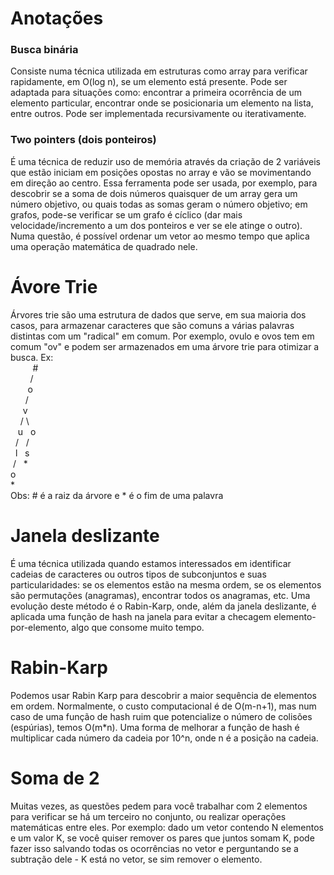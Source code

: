 # Anotações

### Busca binária
Consiste numa técnica utilizada em estruturas como array para verificar rapidamente, em O(log n), se um elemento está presente. Pode ser adaptada para situações como: encontrar a primeira ocorrência de um elemento particular, encontrar onde se posicionaria um elemento na lista, entre outros. Pode ser implementada recursivamente ou iterativamente.

### Two pointers (dois ponteiros)
É uma técnica de reduzir uso de memória através da criação de 2 variáveis que estão iniciam em posições opostas no array e vão se movimentando em direção ao centro. Essa ferramenta pode ser usada, por exemplo, para descobrir se a soma de dois números quaisquer de um array gera um número objetivo, ou quais todas as somas geram o número objetivo; em grafos, pode-se verificar se um grafo é cíclico (dar mais velocidade/incremento a um dos ponteiros e ver se ele atinge o outro). Numa questão, é possível ordenar um vetor ao mesmo tempo que aplica uma operação matemática de quadrado nele.

# Ávore Trie
Árvores trie são uma estrutura de dados que serve, em sua maioria dos casos, para armazenar caracteres que são comuns a várias palavras distintas com um "radical" em comum. Por exemplo, ovulo e ovos tem em comum "ov" e podem ser armazenados em uma árvore trie para otimizar a busca. Ex:
<br>&nbsp;&nbsp;&nbsp;&nbsp;&nbsp;&nbsp;&nbsp;&nbsp;&nbsp;#
<br>&nbsp;&nbsp;&nbsp;&nbsp;&nbsp;&nbsp;&nbsp;&nbsp;/
<br>&nbsp;&nbsp;&nbsp;&nbsp;&nbsp;&nbsp;&nbsp;o
<br>&nbsp;&nbsp;&nbsp;&nbsp;&nbsp;&nbsp;/
<br>&nbsp;&nbsp;&nbsp;&nbsp;&nbsp;v
<br>&nbsp;&nbsp;&nbsp;&nbsp;/ \\
<br>&nbsp;&nbsp;&nbsp;u&nbsp;&nbsp;&nbsp;o
<br>&nbsp;&nbsp;/&nbsp;&nbsp;&nbsp;/
<br>&nbsp;&nbsp;l&nbsp;&nbsp;&nbsp;s
<br>&nbsp;/&nbsp;&nbsp;&nbsp;*
<br>o
<br>*
<br>
Obs: # é a raiz da árvore e * é o fim de uma palavra

# Janela deslizante
É uma técnica utilizada quando estamos interessados em identificar cadeias de caracteres ou outros tipos de subconjuntos e suas particularidades: se os elementos estão na mesma ordem, se os elementos são permutações (anagramas), encontrar todos os anagramas, etc. Uma evolução deste método é o Rabin-Karp, onde, além da janela deslizante, é aplicada uma função de hash na janela para evitar a checagem elemento-por-elemento, algo que consome muito tempo.

# Rabin-Karp
Podemos usar Rabin Karp para descobrir a maior sequência de elementos em ordem. Normalmente, o custo computacional é de O(m-n+1), mas num caso de uma função de hash ruim que potencialize o número de colisões (espúrias), temos O(m*n). Uma forma de melhorar a função de hash é multiplicar cada número da cadeia por 10^n, onde n é a posição na cadeia.

# Soma de 2
Muitas vezes, as questões pedem para você trabalhar com 2 elementos para verificar se há um terceiro no conjunto, ou realizar operações matemáticas entre eles. Por exemplo: dado um vetor contendo N elementos e um valor K, se você quiser remover os pares que juntos somam K, pode fazer isso salvando todas os ocorrências no vetor e perguntando se a subtração dele - K está no vetor, se sim remover o elemento.
